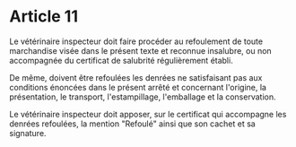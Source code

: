 # Article 11

Le vétérinaire inspecteur doit faire procéder au refoulement de toute marchandise visée dans le présent texte et reconnue insalubre, ou non accompagnée du certificat de salubrité régulièrement établi.

De même, doivent être refoulées les denrées ne satisfaisant pas aux conditions énoncées dans le présent arrêté et concernant l'origine, la présentation, le transport, l'estampillage, l'emballage et la conservation.

Le vétérinaire inspecteur doit apposer, sur le certificat qui accompagne les denrées refoulées, la mention "Refoulé" ainsi que son cachet et sa signature.
